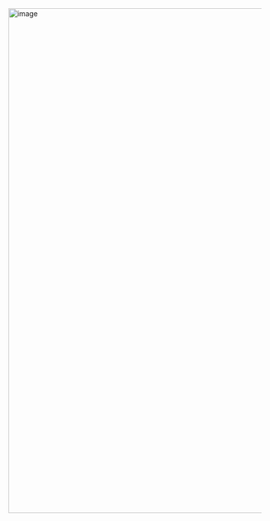 <img width="915" height="1003" alt="image" src="https://github.com/user-attachments/assets/604a4fa7-5d4c-4bb2-b31c-03593470b1dc" />
